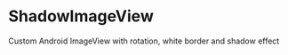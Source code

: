 ShadowImageView
===============

Custom Android ImageView with rotation, white border and shadow effect
